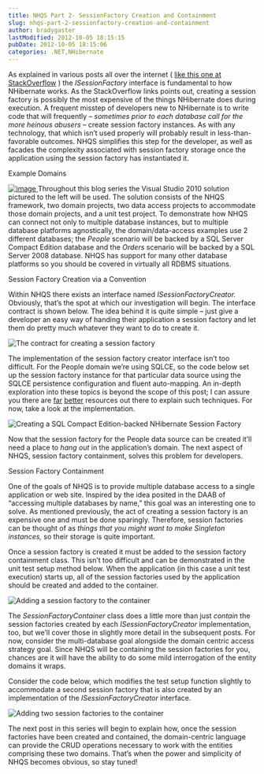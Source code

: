 ```yaml
---
title: NHQS Part 2- SessionFactory Creation and Containment
slug: nhqs-part-2-sessionfactory-creation-and-containment
author: bradygaster
lastModified: 2012-10-05 18:15:15
pubDate: 2012-10-05 18:15:06
categories: .NET,NHibernate
---
```


<p>As explained in various posts all over the internet (
  <a href="http://stackoverflow.com/questions/2931036/multiple-sessionfactories-in-windows-service-with-nhibernate">like this one at StackOverflow</a> ) the <em>ISessionFactory </em> interface is fundamental to how NHibernate works. As the StackOverflow links points out, creating a session factory is possibly the most expensive of the things NHibernate does during
  execution. A frequent misstep of developers new to NHibernate is to write code that will frequently &#x2013; <em>sometimes prior to each database call for the more heinous abusers</em>  &#x2013; create session factory instances. As with any technology, that which
  isn&#x2019;t used properly will probably result in less-than-favorable outcomes. NHQS simplifies this step for the developer, as well as facades the complexity associated with session factory storage once the application using the session factory has instantiated
  it.</p>
Example Domains
<p>
  <a href="/Media/Default/Windows-Live-Writer/NHQS-Part-2_8C38/image_18.png">
    <img alt="image" src="/posts/nhqs-part-2-sessionfactory-creation-and-containment/media/image_thumb_6.png">
  </a> Throughout this blog series the Visual Studio 2010 solution pictured to the left will be used. The solution consists of the NHQS framework, two domain projects, two data access projects to accommodate those domain projects, and a unit test project.
  To demonstrate how NHQS can connect not only to multiple database instances, but to multiple database platforms agnostically, the domain/data-access examples use 2 different databases; the <em>People </em> scenario will be backed by a SQL Server Compact
  Edition database and the <em>Orders </em> scenario will be backed by a SQL Server 2008 database. NHQS has support for many other database platforms so you should be covered in virtually all RDBMS situations.</p>
Session Factory Creation via a Convention
<p>Within NHQS there exists an interface named <em>ISessionFactoryCreator. </em> Obviously, that&#x2019;s the spot at which our investigation will begin. The interface contract is shown below. The idea behind it is quite simple &#x2013; just give a developer an easy way
  of handing their application a session factory and let them do pretty much whatever they want to do to create it.</p>
<p>
  <img alt="The contract for creating a session factory" src="/posts/nhqs-part-2-sessionfactory-creation-and-containment/media/image_3.png">
</p>
<p>The implementation of the session factory creator interface isn&#x2019;t too difficult. For the People domain we&#x2019;re using SQLCE, so the code below set up the session factory instance for that particular data source using the SQLCE persistence configuration and
  fluent auto-mapping. An in-depth exploration into these topics is beyond the scope of this post; I can assure you there are
  <a title="from the Fluent NHibernate documentation - how to fluently configure NHibernate" href="http://wiki.fluentnhibernate.org/Getting_started#Configuration">far</a> 
  <a title="Fluent NHibernate configuration in-depth" href="http://wiki.fluentnhibernate.org/Fluent_configuration">better</a>  resources out there to explain such techniques. For now, take a look at the implementation.</p>
<p>
  <img alt="Creating a SQL Compact Edition-backed NHibernate Session Factory" src="/posts/nhqs-part-2-sessionfactory-creation-and-containment/media/image_10.png">
</p>
<p>Now that the session factory for the People data source can be created it&#x2019;ll need a place to <em>hang out </em> in the application&#x2019;s domain. The next aspect of NHQS, session factory containment, solves this problem for developers.</p>
Session Factory Containment
<p>One of the goals of NHQS is to provide multiple database access to a single application or web site. Inspired by the idea posited in the DAAB of &#x201C;accessing multiple databases by name,&#x201D; this goal was an interesting one to solve. As mentioned previously,
  the act of creating a session factory is an expensive one and must be done sparingly. Therefore, session factories can be thought of as <em>things that you might want to make Singleton instances, </em> so their storage is quite important.</p>
<p>Once a session factory is created it must be added to the session factory containment class. This isn&#x2019;t too difficult and can be demonstrated in the unit test setup method below. When the application (in this case a unit test execution) starts up, all
  of the session factories used by the application should be created and added to the container.</p>
<p>
  <img alt="Adding a session factory to the container" src="/posts/nhqs-part-2-sessionfactory-creation-and-containment/media/image_13.png">
</p>
<p>The <em>SessionFactoryContainer </em> class does a little more than just <em>contain </em> the session factories created by each <em>ISessionFactoryCreator</em>  implementation, too, but we&#x2019;ll cover those in slightly more detail in the subsequent posts.
  For now, consider the multi-database goal alongside the domain centric access strategy goal. Since NHQS will be containing the session factories for you, chances are it will have the ability to do some mild interrogation of the entity domains it wraps.</p>
<p>Consider the code below, which modifies the test setup function slightly to accommodate a second session factory that is also created by an implementation of the <em>ISessionFactoryCreator </em> interface.</p>
<p>
  <img alt="Adding two session factories to the container" src="/posts/nhqs-part-2-sessionfactory-creation-and-containment/media/image_16.png">
</p>
<p>The next post in this series will begin to explain how, once the session factories have been created and contained, the domain-centric language can provide the CRUD operations necessary to work with the entities comprising these two domains. That&#x2019;s when
  the power and simplicity of NHQS becomes obvious, so stay tuned!</p>
